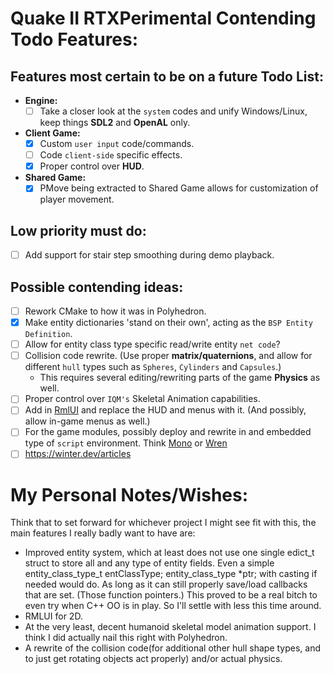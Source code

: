 # Quake II RTXPerimental Contending Todo Features:
## Features most certain to be on a future Todo List:
* **Engine:**
	* [ ] Take a closer look at the ``system`` codes and unify Windows/Linux, keep things **SDL2** and **OpenAL** only.
* **Client Game:**
	* [X] Custom ``user input`` code/commands.
	* [ ] Code ``client-side`` specific effects.
	* [X] Proper control over **HUD**.
* **Shared Game:**
	* [X] PMove being extracted to Shared Game allows for customization of player movement.

## Low priority must do:
* [ ] Add support for stair step smoothing during demo playback.

## Possible contending ideas:
* [ ] Rework CMake to how it was in Polyhedron.
* [X] Make entity dictionaries 'stand on their own', acting as the ``BSP Entity Definition``.
* [ ] Allow for entity class type specific read/write entity ``net code``?
* [ ] Collision code rewrite. (Use proper **matrix/quaternions**, and allow for different ``hull`` types such as ``Spheres``, ``Cylinders`` and ``Capsules``.)
	* This requires several editing/rewriting parts of the game **Physics** as well.
* [ ] Proper control over ``IQM's`` Skeletal Animation capabilities.
* [ ] Add in [RmlUI](https://github.com/mikke89/RmlUi) and replace the HUD and menus with it. (And possibly, allow in-game menus as well.)
* [ ] For the game modules, possibly deploy and rewrite in and embedded type of ``script`` environment. Think [Mono](https://github.com/mono/mono) or [Wren](https://github.com/wren-lang/wren)
* [ ] https://winter.dev/articles

# My Personal Notes/Wishes:
Think that to set forward for whichever project I might see fit with this, the main features I really badly want to have are:

* Improved entity system, which at least does not use one single edict_t struct to store all and any type of entity fields. Even a simple entity_class_type_t entClassType; entity_class_type *ptr; with casting if needed would do. As long as it can still properly save/load callbacks that are set. (Those function pointers.) This proved to be a real bitch to even try when C++ OO is in play. So I'll settle with less this time around.
* RMLUI for 2D.
* At the very least, decent humanoid skeletal model animation support. I think I did actually nail this right with Polyhedron.
* A rewrite of the collision code(for additional other hull shape types, and to just get rotating objects act properly) and/or actual physics.
